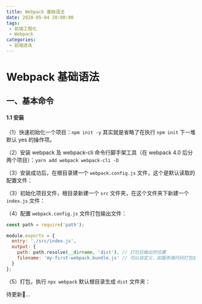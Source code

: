 ```yaml
---
title: Webpack 基础语法
date: 2020-05-04 20:00:00
tags:
 - 前端工程化
 - Webpack
categories:
 - 前端进击
---
```

#  Webpack 基础语法
## 一、基本命令
#### 1.1 安装
（1）快速初始化一个项目：`npm init -y` 其实就是省略了在执行 `npm init` 下一堆默认 yes 的操作项。

（2）安装 webpack 及 webpack-cli 命令行脚手架工具（在 webpack 4.0 后分两个项目）：`yarn add webpack webpack-cli -D`

（3）安装成功后，在根目录建一个 `webpack.config.js` 文件，这个是默认读取的配置文件：

<CustomImage src='/growth-record/engineering/webpack/jichuyufa01.webp' />

（3）初始化项目文件，根目录新建一个 `src` 文件夹，在这个文件夹下新建一个 `index.js` 文件：
<CustomImage src='/growth-record/engineering/webpack/jichuyufa02.webp' />

（4）配置 `webpack.config.js` 文件打包输出文件：
```javascript
const path = require('path');

module.exports = {
  entry: './src/index.js',
  output: {
    path: path.resolve(__dirname, 'dist'), // 打包后输出的位置
    filename: 'my-first-webpack.bundle.js' // 可以自定义，如服务端代码打包后命名：server.bundle.js , 客户端代码：app.bunlde.js
  }
};
```
（5）打包，执行 `npx webpack` 默认根目录生成 `dist` 文件夹：
<CustomImage src='/growth-record/engineering/webpack/jichuyufa03.webp' />

待更新🚀...
